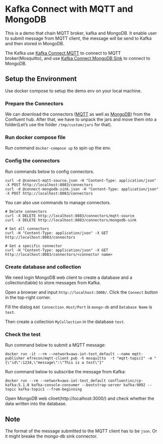 # Kafka Connect with MQTT and MongoDB

This is a demo that chain MQTT broker, kafka and MongoDB. It enable user to submit message from MQTT client, the message will be send to Kafka and then stored in MongoDB.

The Kafka use [Kafka Connect MQTT](https://www.confluent.io/connector/kafka-connect-mqtt/) to connect to MQTT broker(Mosquitto), and use [Kafka Connect MongoDB Sink](https://www.confluent.io/connector/kafka-connect-mongodb-sink/) to connect to MongoDB.

## Setup the Environment

Use docker compose to setup the demo env on your local machine.

### Prepare the Connectors

We can download the connectors ([MQTT](https://www.confluent.io/connector/kafka-connect-mqtt/) as well as [MongoDB](https://www.confluent.io/connector/kafka-connect-mongodb-sink/)) from the Confluent hub. After that, we have to unpack the jars and move them into a folder(Let’s use the folder `/tmp/custom/jars` for that).

### Run docker compose file

Run command `docker-compose up` to spin up the env.

### Config the connectors

Run commands below to config connectors.

```
curl -d @connect-mqtt-source.json -H "Content-Type: application/json" -X POST http://localhost:8083/connectors
curl -d @connect-mongodb-sink.json -H "Content-Type: application/json" -X POST http://localhost:8083/connectors
```

You can also use commands to manage connectors.

```
# Delete connectors
curl -X DELETE http://localhost:8083/connectors/mqtt-source
curl -X DELETE http://localhost:8083/connectors/mongodb-sink

# Get all connectors
curl -H "Content-Type: application/json" -X GET http://localhost:8083/connectors

# Get a specific connector
curl -H "Content-Type: application/json" -X GET http://localhost:8083/connectors/<connector name>

```

### Create database and collection

We need login MongoDB web client to create a database and a collection(table) to store messages from Kafka.

Open a browser and input `http://localhost:3000/`. Click the `Connect` button in the top-right corner.

Fill the dialog `Add Connection`. `Host/Port` is `mongo-db` and `Database Name` is `test`.

Then create a collection `MyCollection` in the database `test`.

### Check the test

Run command below to submit a MQTT message:

```
docker run -it --rm --network=aws-iot-test_default --name mqtt-publisher efrecon/mqtt-client pub -h mosquitto  -t "mqtt-topic1" -m "{\"id\":1234,\"message\":\"This is a test\"}"
```

Run command below to subscribe the message from Kafka:

```
docker run --rm --network=aws-iot-test_default confluentinc/cp-kafka:5.1.0 kafka-console-consumer --bootstrap-server kafka:9092 --topic kafka-topic1 --from-beginning
```

Open MongoDB web clinet(http://localhost:3000/) and check whether the data written into the database.


## Note

The format of the message submitted to the MQTT client has to be `json`. Or it might breake the mongo-db sink connector.